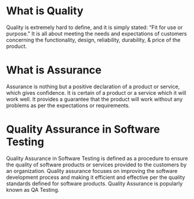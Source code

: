 # What is Quality
Quality is extremely hard to define, and it is simply stated: “Fit for use or purpose.” It is all about meeting the needs and expectations of customers concerning the functionality, design, reliability, durability, & price of the product.

# What is Assurance
Assurance is nothing but a positive declaration of a product or service, which gives confidence. It is certain of a product or a service which it will work well. It provides a guarantee that the product will work without any problems as per the expectations or requirements.

# Quality Assurance in Software Testing
Quality Assurance in Software Testing is defined as a procedure to ensure the quality of software products or services provided to the customers by an organization. Quality assurance focuses on improving the software development process and making it efficient and effective per the quality standards defined for software products. Quality Assurance is popularly known as QA Testing.